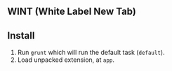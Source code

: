 WINT (White Label New Tab)
--------------------------

## Install

1. Run `grunt` which will run the default task (`default`).
2. Load unpacked extension, at `app`.
